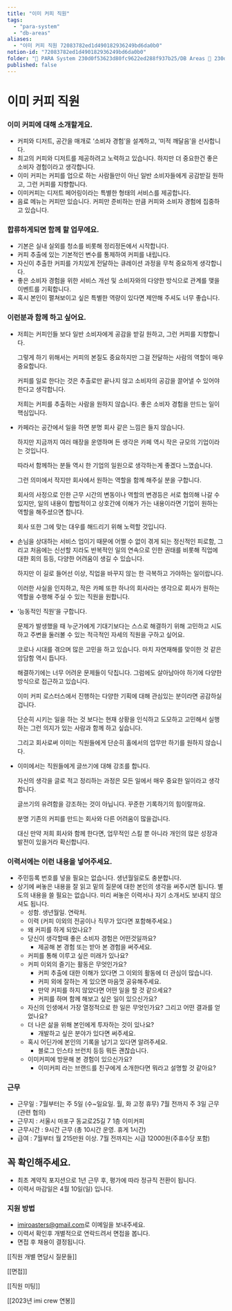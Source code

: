 ```yaml
---
title: "이미 커피 직원"
tags:
  - "para-system"
  - "db-areas"
aliases:
  - "이미 커피 직원 72083782ed1d490182936249bd6da0b0"
notion-id: "72083782ed1d490182936249bd6da0b0"
folder: "🚀 PARA System 230d0f53623d80fc9622ed288f937b25/DB Areas 🔲 230d0f53623d812fa0e9f500c4679623/(주) 음 66e9b539f26a4b65b785de77451613c8"
published: false
---
```


# 이미 커피 직원

### 이미 커피에 대해 소개할게요.

* 커피와 디저트, 공간을 매개로 ‘소비자 경험’을 설계하고, ‘미적 깨달음’을 선사합니다.
* 최고의 커피와 디저트를 제공하려고 노력하고 있습니다. 하지만 더 중요한건 좋은 소비자 경험이라고 생각합니다.
* 이미 커피는 커피를 업으로 하는 사람들만이 아닌 일반 소비자들에게 공감받길 원하고, 그런 커피를 지향합니다.
* 이미커피는 디저트 페어링이라는 특별한 형태의 서비스를 제공합니다.
* 음료 메뉴는 커피만 있습니다. 커피만 준비하는 만큼 커피와 소비자 경험에 집중하고 있습니다.

### 합류하게되면 함께 할 업무에요.

* 기본은 실내 실외를 청소를 비롯해 정리정돈에서 시작합니다.
* 커피 추출에 있는 기본적인 변수를 통제하여 커피를 내립니다.
* 자신이 추출한 커피를 가치있게 전달하는 큐레이션 과정을 무척 중요하게 생각합니다.
* 좋은 소비자 경험을 위한 서비스 개선 및 소비자와의 다양한 방식으로 관계를 맺을 이벤트를 기획합니다.
* 혹시 본인이 펼쳐보이고 싶은 특별한 역량이 있다면 제안해 주셔도 너무 좋습니다.

### 이런분과 함께 하고 싶어요.

* 저희는 커피인들 보다 일반 소비자에게 공감을 받길 원하고, 그런 커피를 지향합니다.

  그렇게 하기 위해서는 커피의 본질도 중요하지만 그걸 전달하는 사람의 역할이 매우 중요합니다.

  커피를 일로 한다는 것은 추출로만 끝나지 않고 소비자의 공감을 끌어낼 수 있어야 한다고 생각합니다.

  저희는 커피를 추출하는 사람을 원하지 않습니다. 좋은 소비자 경험을 만드는 일이 핵심입니다.

* 카페라는 공간에서 일을 하면 분명 회사 같은 느낌은 들지 않습니다.

  하지만 지금까지 여러 매장을 운영하며 든 생각은 카페 역시 작은 규모의 기업이라는 것입니다.

  따라서 함께하는 분들 역시 한 기업의 일원으로 생각하는게 좋겠다 느꼈습니다.

  그런 의미에서 작지만 회사에서 원하는 역할을 함께 해주실 분을 구합니다.

  회사의 사정으로 인한 근무 시간의 변동이나 역할의 변경등은 서로 협의해 나갈 수 있지만, 일의 내용이 합법적이고 상호간에 이해가 가는 내용이라면 기업이 원하는 역할을 해주셨으면 합니다.

  회사 또한 그에 맞는 대우를 해드리기 위해 노력할 것입니다.

* 손님을 상대하는 서비스 업이기 때문에 어쩔 수 없이 겪게 되는 정신적인 피로함, 그리고 처음에는 신선할 지라도 반복적인 일의 연속으로 인한 권태를 비롯해 직업에 대한 회의 등등, 다양한 어려움이 생길 수 있습니다.

  하지만 이 길로 들어선 이상, 직업을 바꾸지 않는 한 극복하고 가야하는 일이랍니다.

  이러한 사실을 인지하고, 작은 카페 또한 하나의 회사라는 생각으로 회사가 원하는 역할을 수행해 주실 수 있는 직원을 원합니다.

* ‘능동적인 직원’을 구합니다.

  문제가 발생했을 때 누군가에게 기대기보다는 스스로 해결하기 위해 고민하고 시도하고 주변을 둘러볼 수 있는 적극적인 자세의 직원을 구하고 싶어요.

  코로나 시대를 겪으며 많은 고민을 하고 있습니다. 마치 자연재해를 맞이한 것 같은 암담함 역시 듭니다.

  해결하기에는 너무 어려운 문제들이 닥칩니다. 그럼에도 살아남아야 하기에 다양한 방식으로 접근하고 있습니다.

  이미 커피 로스터스에서 진행하는 다양한 기획에 대해 관심있는 분이라면 공감하실 겁니다.

  단순히 시키는 일을 하는 것 보다는 현재 상황을 인식하고 도모하고 고민해서 실행하는 그런 의지가 있는 사람과 함께 하고 싶습니다.

  그리고 회사로써 이미는 직원들에게 단순히 홀에서의 업무만 하기를 원하지 않습니다.

* 이미에서는 직원들에게 글쓰기에 대해 강조를 합니다.

  자신의 생각을 글로 적고 정리하는 과정은 모든 일에서 매우 중요한 일이라고 생각합니다.

  글쓰기의 유려함을 강조하는 것이 아닙니다. 꾸준한 기록하기의 힘이랄까요.

  분명 기존의 커피를 만드는 회사와 다른 어려움이 많을겁니다.

  대신 만약 저희 회사와 함께 한다면, 업무적인 스킬 뿐 아니라 개인의 많은 성장과 발전이 있을거라 확신합니다.

### 이력서에는 이런 내용을 넣어주세요.

* 주민등록 번호를 넣을 필요는 없습니다. 생년월일로도 충분합니다.
* 상기에 써놓은 내용을 잘 읽고 밑의 질문에 대한 본인의 생각을 써주시면 됩니다. 별도의 내용을 쓸 필요는 없습니다. 미리 써놓은 이력서나 자기 소개서도 보내지 않으셔도 됩니다.
  * 성함. 생년월일. 연락처.
  * 이력 (커피 이외의 전공이나 직무가 있다면 포함해주세요.)
  * 왜 커피를 하게 되었나요?
  * 당신이 생각할때 좋은 소비자 경험은 어떤것일까요?
    * 제공해 본 경험 또는 받아 본 경험을 써주세요.
  * 커피를 통해 이루고 싶은 미래가 있나요?
  * 커피 이외의 즐기는 활동은 무엇인가요?
    * 커피 추출에 대한 이해가 있다면 그 이외의 활동에 더 관심이 많습니다.
    * 커피 외에 잘하는 게 있으면 마음껏 공유해주세요.
    * 만약 커피를 하지 않았다면 어떤 일을 할 것 같으세요?
    * 커피를 하며 함께 해보고 싶은 일이 있으신가요?
  * 자신의 인생에서 가장 열정적으로 한 일은 무엇인가요? 그리고 어떤 결과를 얻었나요?
  * 더 나은 삶을 위해 본인에게 투자하는 것이 있나요?
    * 개발하고 싶은 분야가 있다면 써주세요.
  * 혹시 어딘가에 본인의 기록을 남기고 있다면 알려주세요.
    * 블로그 인스타 브런치 등등 뭐든 괜찮습니다.
  * 이미커피에 방문해 본 경험이 있으신가요?
    * 이미커피 라는 브랜드를 친구에게 소개한다면 뭐라고 설명할 것 같아요?

### 근무

* 근무일 : 7월부터는 주 5일 (수~일요일. 월, 화 고정 휴무) 7월 전까지 주 3일 근무 (관련 협의)
* 근무지 : 서울시 마포구 동교로25길 7 1층 이미커피
* 근무시간 : 9시간 근무 (총 10시간 운영. 휴게 1시간)
* 급여 : 7월부터 월 215만원 이상. 7월 전까지는 시급 12000원(주휴수당 포함)

## 꼭 확인해주세요.

* 최초 계약직 포지션으로 1년 근무 후, 평가에 따라 정규직 전환이 됩니다.
* 이력서 마감일은 4월 10일(일) 입니다.

### 지원 방법

* [imiroasters@gmail.com](mailto-jobs@earthfriends.com)로 이메일을 보내주세요.
* 이력서 확인후 개별적으로 연락드려서 면접을 봅니다.
* 면접 후 채용이 결정됩니다.

[[직원 개별 면담시 질문들]]

[[면접]]

[[직원 미팅]]

[[2023년 imi crew 연봉]]
